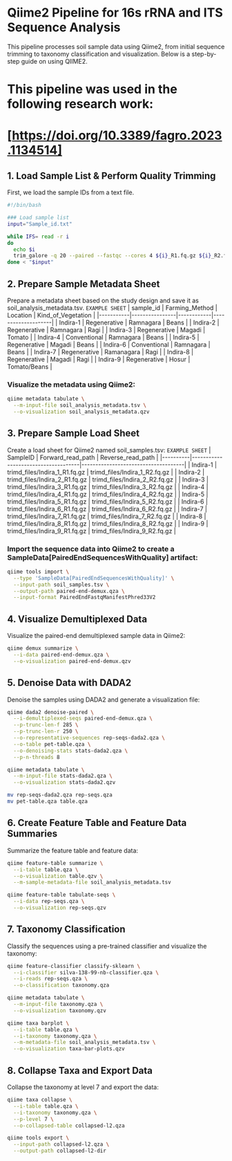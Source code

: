 # Qiime2 Pipeline for 16s rRNA and ITS Sequence Analysis

This pipeline processes soil sample data using Qiime2, from initial sequence trimming to taxonomy classification and visualization. Below is a step-by-step guide on using QIIME2.
# This pipeline was used in the following research work:
# [https://doi.org/10.3389/fagro.2023.1134514]

## 1. Load Sample List & Perform Quality Trimming
First, we load the sample IDs from a text file.

```bash
#!/bin/bash

### Load sample list
input="Sample_id.txt"

while IFS= read -r i
do
  echo $i
  trim_galore -q 20 --paired --fastqc --cores 4 ${i}_R1.fq.gz ${i}_R2.fq.gz -o trimd_files
done < "$input"
```
## 2. Prepare Sample Metadata Sheet
Prepare a metadata sheet based on the study design and save it as soil_analysis_metadata.tsv.
`EXAMPLE SHEET`
| sample_id | Farming_Method | Location   | Kind_of_Vegetation |
|-----------|----------------|------------|--------------------|
| Indira-1  | Regenerative   | Ramnagara  | Beans              |
| Indira-2  | Regenerative   | Ramnagara  | Ragi               |
| Indira-3  | Regenerative   | Magadi     | Tomato             |
| Indira-4  | Conventional   | Ramnagara  | Beans              |
| Indira-5  | Regenerative   | Magadi     | Beans              |
| Indira-6  | Conventional   | Ramnagara  | Beans              |
| Indira-7  | Regenerative   | Ramanagara | Ragi               |
| Indira-8  | Regenerative   | Magadi     | Ragi               |
| Indira-9  | Regenerative   | Hosur      | Tomato/Beans       |

### Visualize the metadata using Qiime2:

```bash
qiime metadata tabulate \
  --m-input-file soil_analysis_metadata.tsv \
  --o-visualization soil_analysis_metadata.qzv
```
## 3. Prepare Sample Load Sheet
Create a load sheet for Qiime2 named soil_samples.tsv:
`EXAMPLE SHEET`
| SampleID | Forward_read_path                   | Reverse_read_path                   |
|----------|-------------------------------------|-------------------------------------|
| Indira-1 | trimd_files/Indira_1_R1.fq.gz       | trimd_files/Indira_1_R2.fq.gz       |
| Indira-2 | trimd_files/Indira_2_R1.fq.gz       | trimd_files/Indira_2_R2.fq.gz       |
| Indira-3 | trimd_files/Indira_3_R1.fq.gz       | trimd_files/Indira_3_R2.fq.gz       |
| Indira-4 | trimd_files/Indira_4_R1.fq.gz       | trimd_files/Indira_4_R2.fq.gz       |
| Indira-5 | trimd_files/Indira_5_R1.fq.gz       | trimd_files/Indira_5_R2.fq.gz       |
| Indira-6 | trimd_files/Indira_6_R1.fq.gz       | trimd_files/Indira_6_R2.fq.gz       |
| Indira-7 | trimd_files/Indira_7_R1.fq.gz       | trimd_files/Indira_7_R2.fq.gz       |
| Indira-8 | trimd_files/Indira_8_R1.fq.gz       | trimd_files/Indira_8_R2.fq.gz       |
| Indira-9 | trimd_files/Indira_9_R1.fq.gz       | trimd_files/Indira_9_R2.fq.gz       |

### Import the sequence data into Qiime2 to create a SampleData[PairedEndSequencesWithQuality] artifact:
```bash
qiime tools import \
  --type 'SampleData[PairedEndSequencesWithQuality]' \
  --input-path soil_samples.tsv \
  --output-path paired-end-demux.qza \
  --input-format PairedEndFastqManifestPhred33V2
```
## 4. Visualize Demultiplexed Data
Visualize the paired-end demultiplexed sample data in Qiime2:
```bash
qiime demux summarize \
  --i-data paired-end-demux.qza \
  --o-visualization paired-end-demux.qzv
```
## 5. Denoise Data with DADA2
Denoise the samples using DADA2 and generate a visualization file:

```bash
qiime dada2 denoise-paired \
  --i-demultiplexed-seqs paired-end-demux.qza \
  --p-trunc-len-f 285 \
  --p-trunc-len-r 250 \
  --o-representative-sequences rep-seqs-dada2.qza \
  --o-table pet-table.qza \
  --o-denoising-stats stats-dada2.qza \
  --p-n-threads 8

qiime metadata tabulate \
  --m-input-file stats-dada2.qza \
  --o-visualization stats-dada2.qzv

mv rep-seqs-dada2.qza rep-seqs.qza
mv pet-table.qza table.qza
```

## 6. Create Feature Table and Feature Data Summaries
Summarize the feature table and feature data:
```bash
qiime feature-table summarize \
  --i-table table.qza \
  --o-visualization table.qzv \
  --m-sample-metadata-file soil_analysis_metadata.tsv

qiime feature-table tabulate-seqs \
  --i-data rep-seqs.qza \
  --o-visualization rep-seqs.qzv
```
## 7. Taxonomy Classification
Classify the sequences using a pre-trained classifier and visualize the taxonomy:

```bash
qiime feature-classifier classify-sklearn \
  --i-classifier silva-138-99-nb-classifier.qza \
  --i-reads rep-seqs.qza \
  --o-classification taxonomy.qza

qiime metadata tabulate \
  --m-input-file taxonomy.qza \
  --o-visualization taxonomy.qzv

qiime taxa barplot \
  --i-table table.qza \
  --i-taxonomy taxonomy.qza \
  --m-metadata-file soil_analysis_metadata.tsv \
  --o-visualization taxa-bar-plots.qzv
```
## 8. Collapse Taxa and Export Data
Collapse the taxonomy at level 7 and export the data:

```bash
qiime taxa collapse \
  --i-table table.qza \
  --i-taxonomy taxonomy.qza \
  --p-level 7 \
  --o-collapsed-table collapsed-l2.qza

qiime tools export \
  --input-path collapsed-l2.qza \
  --output-path collapsed-l2-dir
```

